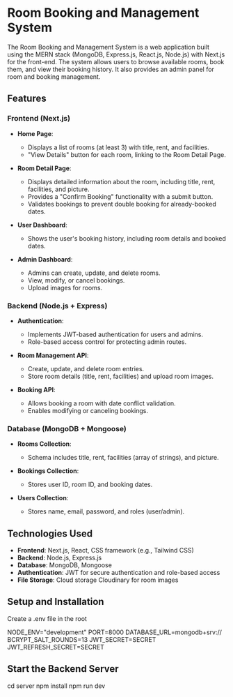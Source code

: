 # Room Booking and Management System

The Room Booking and Management System is a web application built using the MERN stack (MongoDB, Express.js, React.js, Node.js) with Next.js for the front-end. The system allows users to browse available rooms, book them, and view their booking history. It also provides an admin panel for room and booking management.

## Features

### Frontend (Next.js)

- **Home Page**:

  - Displays a list of rooms (at least 3) with title, rent, and facilities.
  - "View Details" button for each room, linking to the Room Detail Page.

- **Room Detail Page**:

  - Displays detailed information about the room, including title, rent, facilities, and picture.
  - Provides a "Confirm Booking" functionality with a submit button.
  - Validates bookings to prevent double booking for already-booked dates.

- **User Dashboard**:

  - Shows the user's booking history, including room details and booked dates.

- **Admin Dashboard**:
  - Admins can create, update, and delete rooms.
  - View, modify, or cancel bookings.
  - Upload images for rooms.

### Backend (Node.js + Express)

- **Authentication**:

  - Implements JWT-based authentication for users and admins.
  - Role-based access control for protecting admin routes.

- **Room Management API**:

  - Create, update, and delete room entries.
  - Store room details (title, rent, facilities) and upload room images.

- **Booking API**:
  - Allows booking a room with date conflict validation.
  - Enables modifying or canceling bookings.

### Database (MongoDB + Mongoose)

- **Rooms Collection**:

  - Schema includes title, rent, facilities (array of strings), and picture.

- **Bookings Collection**:

  - Stores user ID, room ID, and booking dates.

- **Users Collection**:
  - Stores name, email, password, and roles (user/admin).

## Technologies Used

- **Frontend**: Next.js, React, CSS framework (e.g., Tailwind CSS)
- **Backend**: Node.js, Express.js
- **Database**: MongoDB, Mongoose
- **Authentication**: JWT for secure authentication and role-based access
- **File Storage**: Cloud storage Cloudinary for room images
<!-- - **Optional (Real-Time Updates)**: Socket.io for real-time booking status updates -->

## Setup and Installation

Create a .env file in the root

NODE_ENV="development"
PORT=8000
DATABASE_URL=mongodb+srv://
BCRYPT_SALT_ROUNDS=13
JWT_SECRET=SECRET
JWT_REFRESH_SECRET=SECRET

## Start the Backend Server

cd server
npm install
npm run dev
